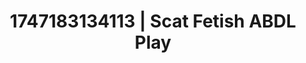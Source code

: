 ---
categories:
- Sensual selfie
- Inclusive desire
- Hentai
- Lace and desire
- Modest MILF
image: /assets/images/1747183134113.jpg
layout: post
seo:
  description: Featured content with premium Scat Fetish, ABDL Play. HD images available.
  keywords: Scat Fetish, ABDL Play
  og_image: /assets/images/1747183134113.jpg
  schema_type: VisualArtwork
tags:
- ABDL Play
- '#1747183134113'
- Scat Fetish
title: 1747183134113 | Scat Fetish ABDL Play
---